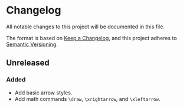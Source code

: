 # Changelog

All notable changes to this project will be documented in this file.

The format is based on [Keep a Changelog](https://keepachangelog.com/en/1.0.0/),
and this project adheres to [Semantic Versioning](https://semver.org/spec/v2.0.0.html).

## Unreleased ##

### Added ###

- Add basic arrow styles.
- Add math commands `\draw`, `\xrightarrow`, and `\xleftarrow`.
